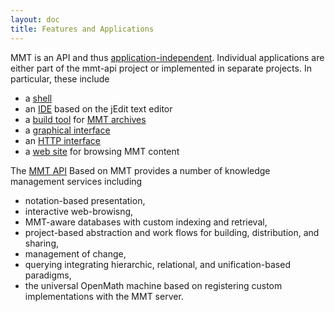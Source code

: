 ```yaml
---
layout: doc
title: Features and Applications
---
```


MMT is an API and thus [application-independent](../philosophy/independence.html).
Individual applications are either part of the mmt-api project or implemented in separate projects.
In particular, these include

* a [shell](shell.html)
* an [IDE](jedit.html) based on the jEdit text editor
* a [build tool](building.html) for [MMT archives](archives.html)
* a [graphical interface](gui.html)
* an [HTTP interface](server.html)
* a [web site](server.html) for browsing MMT content

The [MMT API](../api/) Based on MMT provides a number of knowledge management services including

* notation-based presentation,
* interactive web-browisng,
* MMT-aware databases with custom indexing and retrieval,
* project-based abstraction and work flows for building, distribution, and sharing,
* management of change,
* querying integrating hierarchic, relational, and unification-based paradigms,
* the universal OpenMath machine based on registering custom implementations with the MMT server.
